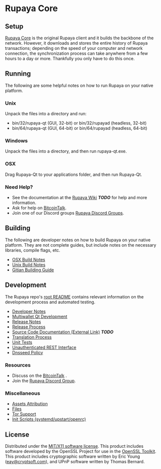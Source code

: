 Rupaya Core
=====================

Setup
---------------------
[Rupaya Core](https://github.com/rupaya-project/rupaya) is the original Rupaya client and it builds the backbone of the network. However, it downloads and stores the entire history of Rupaya transactions; depending on the speed of your computer and network connection, the synchronization process can take anywhere from a few hours to a day or more. Thankfully you only have to do this once.

Running
---------------------
The following are some helpful notes on how to run Rupaya on your native platform.

### Unix

Unpack the files into a directory and run:

- bin/32/rupaya-qt (GUI, 32-bit) or bin/32/rupayad (headless, 32-bit)
- bin/64/rupaya-qt (GUI, 64-bit) or bin/64/rupayad (headless, 64-bit)

### Windows

Unpack the files into a directory, and then run rupaya-qt.exe.

### OSX

Drag Rupaya-Qt to your applications folder, and then run Rupaya-Qt.

### Need Help?

* See the documentation at the [Rupaya Wiki](https://en.bitcoin.it/wiki/Main_Page) ***TODO***
for help and more information.
* Ask for help on [BitcoinTalk](https://bitcointalk.org/index.php?topic=2956408.0).
* Join one of our Discord groups [Rupaya Discord Groups](https://discord.gg/8tbvMQM).

Building
---------------------
The following are developer notes on how to build Rupaya on your native platform. They are not complete guides, but include notes on the necessary libraries, compile flags, etc.

- [OSX Build Notes](build-osx.md)
- [Unix Build Notes](build-unix.md)
- [Gitian Building Guide](gitian-building.md)

Development
---------------------
The Rupaya repo's [root README](https://github.com/rupaya-project/rupaya/blob/master/README.md) contains relevant information on the development process and automated testing.

- [Developer Notes](developer-notes.md)
- [Multiwallet Qt Development](multiwallet-qt.md)
- [Release Notes](release-notes.md)
- [Release Process](release-process.md)
- [Source Code Documentation (External Link)](https://dev.visucore.com/bitcoin/doxygen/) ***TODO***
- [Translation Process](translation_process.md)
- [Unit Tests](unit-tests.md)
- [Unauthenticated REST Interface](REST-interface.md)
- [Dnsseed Policy](dnsseed-policy.md)

### Resources

* Discuss on the [BitcoinTalk](https://bitcointalk.org/index.php?topic=2956408.0) .
* Join the [Rupaya Discord Group](https://discord.gg/8tbvMQM).

### Miscellaneous
- [Assets Attribution](assets-attribution.md)
- [Files](files.md)
- [Tor Support](tor.md)
- [Init Scripts (systemd/upstart/openrc)](init.md)

License
---------------------
Distributed under the [MIT/X11 software license](http://www.opensource.org/licenses/mit-license.php).
This product includes software developed by the OpenSSL Project for use in the [OpenSSL Toolkit](https://www.openssl.org/). This product includes
cryptographic software written by Eric Young ([eay@cryptsoft.com](mailto:eay@cryptsoft.com)), and UPnP software written by Thomas Bernard.

